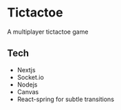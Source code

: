# Tictactoe

A multiplayer tictactoe game

## Tech

- Nextjs
- Socket.io
- Nodejs
- Canvas
- React-spring for subtle transitions
